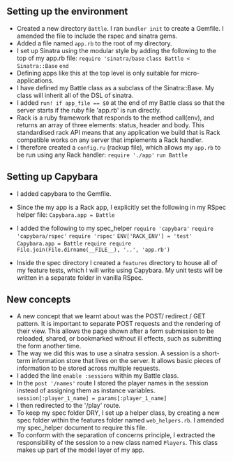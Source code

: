 ## Setting up the environment

 - Created a new directory `Battle`. I ran `bundler init` to create a Gemfile. I amended the file to include the rspec and sinatra gems.
 - Added a file named `app.rb` to the root of my directory. 
 - I set up Sinatra using the modular style by adding the following to the top of my app.rb file:
	 `require 'sinatra/base`
	 `class Battle < Sinatra::Base`
	  `end`
 - Defining apps like this at the top level is only suitable for micro-applications.
 - I have defined my Battle class as a subclass of the Sinatra::Base. My class will inherit all of the DSL of sinatra. 
 - I added `run! if app_file == $0` at the end of my Battle class so that the server starts if the ruby file 'app.rb' is run directly.
 - Rack is a ruby framework that responds to the method call(env), and returns an array of three elements: status, header and body. This standardised rack API means that any application we build that is Rack compatible works on any server that implements a Rack handler. 
 - I therefore created a `config.ru` (rackup file), which allows my `app.rb` to be run using any Rack handler:
`require './app'`
`run Battle`

## Setting up Capybara

 - I added capybara to the Gemfile. 
 - Since the my app is a Rack app, I explicitly set the following in my RSpec helper file:
 `Capybara.app = Battle`
 - I added the following to my spec_helper
 `require 'capybara'`
 `require 'capybara/rspec'`
 `require 'rspec'`
 `ENV['RACK_ENV'] = 'test'`
 `Capybara.app = Battle`
 `require require File.join(File.dirname(__FILE__), '..', 'app.rb')`
 
 - Inside the spec directory I created a `features` directory to house all of my feature tests, which I will write using Capybara. My unit tests will be written in a separate folder in vanilla RSpec. 

 ## New concepts
 
 - A new concept that we learnt about was the POST/ redirect / GET pattern. It is important to separate POST requests and the rendering of their view. This allows the page shown after a form submission to be reloaded, shared, or bookmarked without ill effects, such as submitting the form another time. 
 - The way we did this was to use a sinatra session. A session is a short-term information store that lives on the server. It allows basic pieces of information to be stored across multiple requests. 
 - I added the line `enable :sessions` within my Battle class. 
 - In the `post '/names'` route I stored the player names in the session instead of assigning them as instance variables. 
	 `session[:player_1_name] = params[:player_1_name]`
 - I then redirected to the '/play' route.
 - To keep my spec folder DRY, I set up a helper class, by creating a new spec folder within the features folder named `web_helpers.rb`. I amended my spec_helper document to require this file. 
 - To conform with the separation of concerns principle, I  extracted the responsibility of the session to a new class named `Players`. This class makes up part of the model layer of my app. 
